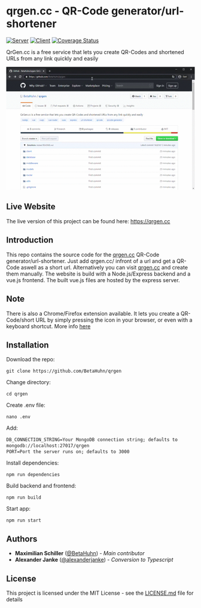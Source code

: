 # qrgen.cc - QR-Code generator/url-shortener
[![Server](https://github.com/BetaHuhn/qrgen/workflows/Server/badge.svg)](https://github.com/BetaHuhn/qrgen/actions?query=workflow%3AServer) [![Client](https://github.com/BetaHuhn/qrgen/workflows/Client/badge.svg)](https://github.com/BetaHuhn/qrgen/actions?query=workflow%3AClient) [![Coverage Status](https://coveralls.io/repos/github/BetaHuhn/qrgen/badge.svg)](https://coveralls.io/github/BetaHuhn/qrgen)

QrGen.cc is a free service that lets you create QR-Codes and shortened URLs from any link quickly and easily

![gif](qrgen.gif)

## Live Website

The live version of this project can be found here: https://qrgen.cc

## Introduction

This repo contains the source code for the [qrgen.cc](https://qrgen.cc) QR-Code generator/url-shortener. Just add qrgen.cc/ infront of a url and get a QR-Code aswell as a short url. Alternatively you can visit [qrgen.cc](https://qrgen.cc) and create them manually.
The website is build with a Node.js/Express backend and a vue.js frontend. The built vue.js files are hosted by the express server.

## Note
There is also a Chrome/Firefox extension available. It lets you create a QR-Code/short URL by simply pressing the icon in your browser, or even with a keyboard shortcut. More info [here](https://github.com/BetaHuhn/qrgen-extension)

## Installation

Download the repo:

```
git clone https://github.com/BetaHuhn/qrgen
```

Change directory:

```
cd qrgen
```

Create .env file:

```
nano .env
```

Add:

```
DB_CONNECTION_STRING=Your MongoDB connection string; defaults to mongodb://localhost:27017/qrgen
PORT=Port the server runs on; defaults to 3000
```

Install dependencies:

```
npm run dependencies
```

Build backend and frontend:

```
npm run build
```

Start app:

```
npm run start
```

## Authors
* **Maximilian Schiller** ([@BetaHuhn](https://github.com/BetaHuhn)) - *Main contributor*
* **Alexander Janke** ([@alexanderjanke](https://github.com/alexanderjanke)) - *Conversion to Typescript*

## License

This project is licensed under the MIT License - see the [LICENSE.md](LICENSE.md) file for details
